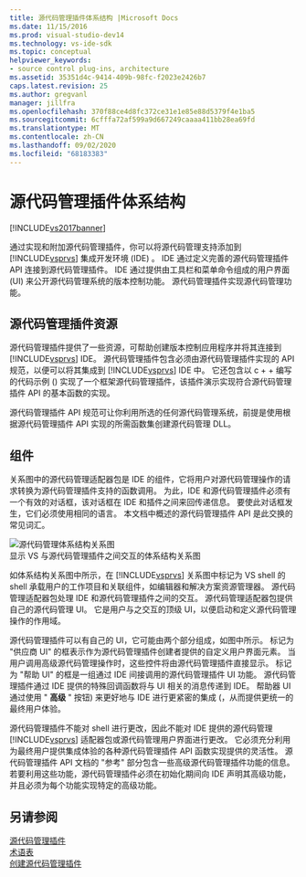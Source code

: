 ```yaml
---
title: 源代码管理插件体系结构 |Microsoft Docs
ms.date: 11/15/2016
ms.prod: visual-studio-dev14
ms.technology: vs-ide-sdk
ms.topic: conceptual
helpviewer_keywords:
- source control plug-ins, architecture
ms.assetid: 35351d4c-9414-409b-98fc-f2023e2426b7
caps.latest.revision: 25
ms.author: gregvanl
manager: jillfra
ms.openlocfilehash: 370f88ce4d8fc372ce31e1e85e88d5379f4e1ba5
ms.sourcegitcommit: 6cfffa72af599a9d667249caaaa411bb28ea69fd
ms.translationtype: MT
ms.contentlocale: zh-CN
ms.lasthandoff: 09/02/2020
ms.locfileid: "68183383"
---
```

# <a name="source-control-plug-in-architecture"></a>源代码管理插件体系结构
[!INCLUDE[vs2017banner](../../includes/vs2017banner.md)]

通过实现和附加源代码管理插件，你可以将源代码管理支持添加到 [!INCLUDE[vsprvs](../../includes/vsprvs-md.md)] 集成开发环境 (IDE) 。 IDE 通过定义完善的源代码管理插件 API 连接到源代码管理插件。 IDE 通过提供由工具栏和菜单命令组成的用户界面 (UI) 来公开源代码管理系统的版本控制功能。 源代码管理插件实现源代码管理功能。  
  
## <a name="source-control-plug-in-resources"></a>源代码管理插件资源  
 源代码管理插件提供了一些资源，可帮助创建版本控制应用程序并将其连接到 [!INCLUDE[vsprvs](../../includes/vsprvs-md.md)] IDE。 源代码管理插件包含必须由源代码管理插件实现的 API 规范，以便可以将其集成到 [!INCLUDE[vsprvs](../../includes/vsprvs-md.md)] IDE 中。 它还包含以 c + + 编写的代码示例 () 实现了一个框架源代码管理插件，该插件演示实现符合源代码管理插件 API 的基本函数的实现。  
  
 源代码管理插件 API 规范可让你利用所选的任何源代码管理系统，前提是使用根据源代码管理插件 API 实现的所需函数集创建源代码管理 DLL。  
  
## <a name="components"></a>组件  
 关系图中的源代码管理适配器包是 IDE 的组件，它将用户对源代码管理操作的请求转换为源代码管理插件支持的函数调用。 为此，IDE 和源代码管理插件必须有一个有效的对话框，该对话框在 IDE 和插件之间来回传递信息。 要使此对话框发生，它们必须使用相同的语言。 本文档中概述的源代码管理插件 API 是此交换的常见词汇。  
  
 ![源代码管理体系结构关系图](../../extensibility/internals/media/vs-sccsdk-plug-in-arch.gif "vs_sccsdk_plug_in_arch")  
显示 VS 与源代码管理插件之间交互的体系结构关系图  
  
 如体系结构关系图中所示，在 [!INCLUDE[vsprvs](../../includes/vsprvs-md.md)] 关系图中标记为 VS shell 的 shell 承载用户的工作项目和关联组件，如编辑器和解决方案资源管理器。 源代码管理适配器包处理 IDE 和源代码管理插件之间的交互。 源代码管理适配器包提供自己的源代码管理 UI。 它是用户与之交互的顶级 UI，以便启动和定义源代码管理操作的作用域。  
  
 源代码管理插件可以有自己的 UI，它可能由两个部分组成，如图中所示。 标记为 "供应商 UI" 的框表示作为源代码管理插件创建者提供的自定义用户界面元素。 当用户调用高级源代码管理操作时，这些控件将由源代码管理插件直接显示。 标记为 "帮助 UI" 的框是一组通过 IDE 间接调用的源代码管理插件 UI 功能。 源代码管理插件通过 IDE 提供的特殊回调函数将与 UI 相关的消息传递到 IDE。 帮助器 UI 通过使用 " **高级** " 按钮) 来更好地与 IDE 进行更紧密的集成 (，从而提供更统一的最终用户体验。  
  
 源代码管理插件不能对 shell 进行更改，因此不能对 IDE 提供的源代码管理 [!INCLUDE[vsprvs](../../includes/vsprvs-md.md)] 适配器包或源代码管理用户界面进行更改。 它必须充分利用为最终用户提供集成体验的各种源代码管理插件 API 函数实现提供的灵活性。 源代码管理插件 API 文档的 "参考" 部分包含一些高级源代码管理插件功能的信息。 若要利用这些功能，源代码管理插件必须在初始化期间向 IDE 声明其高级功能，并且必须为每个功能实现特定的高级功能。  
  
## <a name="see-also"></a>另请参阅  
 [源代码管理插件](../../extensibility/source-control-plug-ins.md)   
 [术语表](../../extensibility/source-control-plug-in-glossary.md)   
 [创建源代码管理插件](../../extensibility/internals/creating-a-source-control-plug-in.md)
